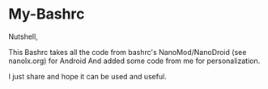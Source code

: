# My-Bashrc

Nutshell,

This Bashrc takes all the code from bashrc's NanoMod/NanoDroid (see nanolx.org) for Android
And added some code from me for personalization.

I just share and hope it can be used and useful.
